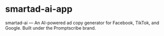# smartad-ai-app
smartad-ai — An AI-powered ad copy generator for Facebook, TikTok, and Google. Built under the Promptscribe brand.
